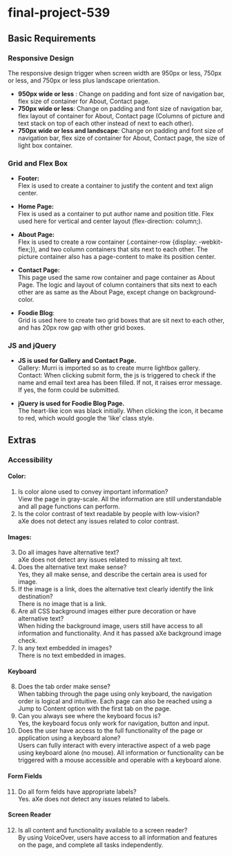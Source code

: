 # final-project-539

## Basic Requirements
### Responsive Design
The responsive design trigger when screen width are 950px or less, 750px or less, and 750px or less plus landscape orientation. <br>
- **950px wide or less** : Change on padding and font size of navigation bar, flex size of container for About, Contact page. <br>
- **750px wide or less**: Change on padding and font size of navigation bar, flex layout of container for About, Contact page (Columns of picture and text stack on top of each other instead of next to each other). <br>
- **750px wide or less and landscape**: Change on padding and font size of navigation bar, flex size of container for About, Contact page, the size of light box container.<br>

### Grid and Flex Box
- **Footer:**<br>
Flex is used to create a container to justify the content and text align center.<br>

- **Home Page:**<br>
Flex is used as a container to put author name and position title. Flex used here for vertical and center layout (flex-direction: column;). <br>

- **About Page:**<br>
Flex is used to create a row container (.container-row {display: -webkit-flex;}), and two column containers that sits next to each other. The picture container also has a page-content to make its position center.<br>

- **Contact Page:**<br>
This page used the same row container and page container as About Page. The logic and layout of column containers that sits next to each other are as same as the About Page, except change on background-color. <br>

- **Foodie Blog**:<br>
Grid is used here to create two grid boxes that are sit next to each other, and has 20px row gap with other grid boxes. <br>

### JS and jQuery
- **JS is used for Gallery and Contact Page.**<br>
Gallery: Murri is imported so as to create murre lightbox gallery.<br>
Contact: When clicking submit form, the js is triggered to check if the name and email text area has been filled. If not, it raises error message. If yes, the form could be submitted.<br>

 - **jQuery is used for Foodie Blog Page.**<br>
The heart-like icon was black initially. When clicking the icon, it became to red, which would google the ‘like’ class style.<br>


## Extras
### Accessibility

#### Color:
1. Is color alone used to convey important information? <br>
View the page in gray-scale. All the information are still understandable and all page functions can perform. <br>
2. Is the color contrast of text readable by people with low-vision? <br>
aXe does not detect any issues related to color contrast. <br>

#### Images:
3. Do all images have alternative text? <br>
aXe does not detect any issues related to missing alt text. <br>
4. Does the alternative text make sense? <br>
Yes, they all make sense, and describe the certain area is used for image.<br>
5. If the image is a link, does the alternative text clearly identify the link destination? <br>
There is no image that is a link.<br>
6. Are all CSS background images either pure decoration or have alternative text? <br>
When hiding the background image, users still have access to all information and functionality. And it has passed aXe background image check.<br>
7. Is any text embedded in images? <br>
There is no text embedded in images.<br>

#### Keyboard
8. Does the tab order make sense? <br>
When tabbing through the page using only keyboard, the navigation order is logical and intuitive. Each page can also be reached using a Jump to Content option with the first tab on the page.
9. Can you always see where the keyboard focus is? <br>
Yes, the keyboard focus only work for navigation, button and input.
10. Does the user have access to the full functionality of the page or application using a keyboard alone? <br>
Users can fully interact with every interactive aspect of a web page using keyboard alone (no mouse). All information or functionality can be triggered with a mouse accessible and operable with a keyboard alone.

#### Form Fields
11. Do all form felds have appropriate labels? <br>
Yes. aXe does not detect any issues related to labels. 

#### Screen Reader
12. Is all content and functionality available to a screen reader? <br>
By using VoiceOver, users have access to all information and features on the page, and complete all tasks independently.































